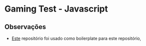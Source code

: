 # Gaming Test - Javascript


## Observações

* [Este](https://github.com/proudcat/pixi-webpack-demo) repositório foi usado como boilerplate para este repositório, 
